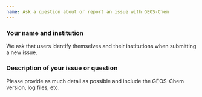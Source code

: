 ```yaml
---
name: Ask a question about or report an issue with GEOS-Chem
---
```


<!--- Before submitting an issue please see:

- [Support guidelines](https://geos-chem.readthedocs.io/en/stable/reference/SUPPORT.html)
- [User manuals](https://geos-chem.readthedocs.io/en/stable/geos-chem-shared-docs/supplemental-guides/related-docs.html)
- [Debugging GEOS-Chem and HEMCO errors](https://geos-chem.readthedocs.io/en/stable/geos-chem-shared-docs/supplemental-guides/debug-guide.html)

--->

### Your name and institution

We ask that users identify themselves and their institutions when submitting a new issue.

### Description of your issue or question

Please provide as much detail as possible and include the GEOS-Chem version, log files, etc.

